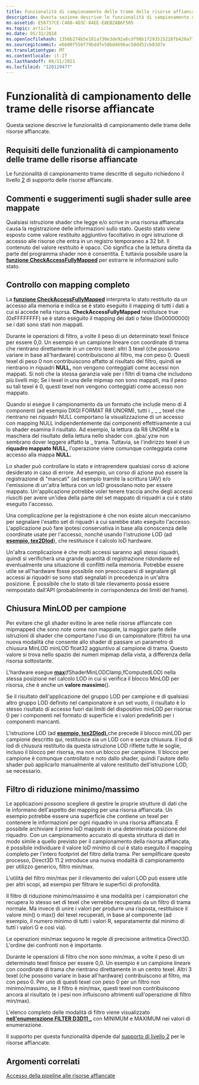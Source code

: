 ```yaml
---
title: Funzionalità di campionamento delle trame delle risorse affiancate
description: Questa sezione descrive le funzionalità di campionamento delle trame delle risorse affiancate.
ms.assetid: E56737CE-C468-4D3C-84EE-E8EB2AB6F505
ms.topic: article
ms.date: 05/31/2018
ms.openlocfilehash: 1356b274b5e101a730e3de92a6cdf98b1f293515228fb420a77642f4603757c3
ms.sourcegitcommit: e6600f550f79bddfe58bd4696ac50dd52cb03d7e
ms.translationtype: MT
ms.contentlocale: it-IT
ms.lasthandoff: 08/11/2021
ms.locfileid: "120119477"
---
```

# <a name="tiled-resources-texture-sampling-features"></a>Funzionalità di campionamento delle trame delle risorse affiancate

Questa sezione descrive le funzionalità di campionamento delle trame delle risorse affiancate.

## <a name="requirements-of-tiled-resources-texture-sampling-features"></a>Requisiti delle funzionalità di campionamento delle trame delle risorse affiancate

Le funzionalità di campionamento trame descritte di seguito richiedono il livello [2](tier-2.md) di supporto delle risorse affiancate.

## <a name="shader-feedback-about-mapped-areas"></a>Commenti e suggerimenti sugli shader sulle aree mappate

Qualsiasi istruzione shader che legge e/o scrive in una risorsa affiancata causa la registrazione delle informazioni sullo stato. Questo stato viene esposto come valore restituito aggiuntivo facoltativo in ogni istruzione di accesso alle risorse che entra in un registro temporaneo a 32 bit. Il contenuto del valore restituito è opaco. Ciò significa che la lettura diretta da parte del programma shader non è consentita. È tuttavia possibile usare la [**funzione CheckAccessFullyMapped**](/windows/desktop/direct3dhlsl/checkaccessfullymapped) per estrarre le informazioni sullo stato.

## <a name="fully-mapped-check"></a>Controllo con mapping completo

La [**funzione CheckAccessFullyMapped**](/windows/desktop/direct3dhlsl/checkaccessfullymapped) interpreta lo stato restituito da un accesso alla memoria e indica se è stato eseguito il mapping di tutti i dati a cui si accede nella risorsa. **CheckAccessFullyMapped** restituisce true (0xFFFFFFFF) se è stato eseguito il mapping dei dati o false (0x00000000) se i dati sono stati non mappati.

Durante le operazioni di filtro, a volte il peso di un determinato texel finisce per essere 0,0. Un esempio è un campione lineare con coordinate di trama che rientrano direttamente in un centro texel: altri 3 texel (che possono variare in base all'hardware) contribuiscono al filtro, ma con peso 0. Questi texel di peso 0 non contribuiscono affatto al risultato del filtro, quindi se rientrano in riquadri **NULL,** non vengono conteggiati come accessi non mappati. Si noti che la stessa garanzia vale per i filtri di trama che includono più livelli mip; Se i texel in una delle mipmap non sono mappati, ma il peso su tali texel è 0, questi texel non vengono conteggiati come accesso non mappato.

Quando si esegue il campionamento da un formato che include meno di 4 componenti (ad esempio DXGI FORMAT R8 UNORM), tutti i \_ \_ \_ texel   che rientrano nei riquadri NULL comportano la visualizzazione di un accesso con mapping NULL indipendentemente dai componenti effettivamente a cui lo shader esamina il risultato. Ad esempio, la lettura da R8 UNORM e la maschera del risultato della lettura nello shader con .gba/.yzw non sembrano dover leggere affatto la \_ trama. Tuttavia, se l'indirizzo texel è un **riquadro mappato NULL,** l'operazione viene comunque conteggiata come accesso alla mappa **NULL.**

Lo shader può controllare lo stato e intraprendere qualsiasi corso di azione desiderato in caso di errore. Ad esempio, un corso di azione può essere la registrazione di "mancati" (ad esempio tramite la scrittura UAV) e/o l'emissione di un'altra lettura con un loD grossolano noto per essere mappato. Un'applicazione potrebbe voler tenere traccia anche degli accessi riusciti per avere un'idea della parte del set mappato di riquadri a cui è stato eseguito l'accesso.

Una complicazione per la registrazione è che non esiste alcun meccanismo per segnalare l'esatto set di riquadri a cui sarebbe stato eseguito l'accesso. L'applicazione può fare ipotesi conservativa in base alla conoscenza delle coordinate usate per l'accesso, nonché usando l'istruzione LOD (ad [**esempio, tex2Dlod**](/windows/desktop/direct3dhlsl/dx-graphics-hlsl-tex2dlod)), che restituisce il calcolo loD hardware.

Un'altra complicazione è che molti accessi saranno agli stessi riquadri, quindi si verificherà una grande quantità di registrazione ridondante ed eventualmente una situazione di conflitti nella memoria. Potrebbe essere utile se all'hardware fosse possibile non preoccuparsi di segnalare gli accessi ai riquadri se sono stati segnalati in precedenza in un'altra posizione. È possibile che lo stato di tale rilevamento possa essere reimpostato dall'API (probabilmente in corrispondenza dei limiti del frame).

## <a name="per-sample-minlod-clamp"></a>Chiusura MinLOD per campione

Per evitare che gli shader evitino le aree nelle risorse affiancate con mipmapped che sono note come non mappate, la maggior parte delle istruzioni di shader che comportano l'uso di un campionatore (filtro) ha una nuova modalità che consente allo shader di passare un parametro di chiusura MinLOD minLOD float32 aggiuntivo al campione di trama. Questo valore si trova nello spazio dei numeri mipmap della vista, a differenza della risorsa sottostante.

L'hardware esegue [**max**](/windows/desktop/direct3dhlsl/dx-graphics-hlsl-max)(fShaderMinLODClamp,fComputedLOD) nella stessa posizione nel calcolo LOD in cui si verifica il blocco MinLOD per risorsa, che è anche un **valore massimo**().

Se il risultato dell'applicazione del gruppo LOD per campione e di qualsiasi altro gruppo LOD definito nel campionatore è un set vuoto, il risultato è lo stesso risultato di accesso fuori dai limiti del dispositivo minLOD per risorsa: 0 per i componenti nel formato di superficie e i valori predefiniti per i componenti mancanti.

L'istruzione LOD (ad [**esempio, tex2Dlod),**](/windows/desktop/direct3dhlsl/dx-graphics-hlsl-tex2dlod)che precede il blocco minLOD per campione descritto qui, restituisce sia un LOD con e senza chiusura. Il lod di lod di chiusura restituito da questa istruzione LOD riflette tutte le soglie, incluso il blocco per risorsa, ma non un blocco per campione. Il blocco per campione è comunque controllato e noto dallo shader, quindi l'autore dello shader può applicarlo manualmente al valore restituito dell'istruzione LOD, se necessario.

## <a name="minmax-reduction-filtering"></a>Filtro di riduzione minimo/massimo

Le applicazioni possono scegliere di gestire le proprie strutture di dati che le informano dell'aspetto dei mapping per una risorsa affiancata. Un esempio potrebbe essere una superficie che contiene un texel per contenere le informazioni per ogni riquadro in una risorsa affiancata. È possibile archiviare il primo loD mappato in una determinata posizione del riquadro. Con un campionamento accurato di questa struttura di dati in modo simile a quello previsto per il campionamento della risorsa affiancata, è possibile individuare il valore loD minimo di cui è stato eseguito il mapping completo per l'intero footprint del filtro della trama. Per semplificare questo processo, Direct3D 11.2 introduce una nuova modalità di campionamento per utilizzo generico, filtro min/max.

L'utilità del filtro min/max per il rilevamento dei valori LOD può essere utile per altri scopi, ad esempio per filtrare le superfici di profondità.

Il filtro di riduzione minimo/massimo è una modalità per i campionatori che recupera lo stesso set di texel che verrebbe recuperato da un filtro di trama normale. Ma invece di unire i valori per produrre una risposta, restituisce il valore min() o max() dei texel recuperati, in base al componente (ad esempio, il numero minimo di tutti i valori R, separatamente dal minimo di tutti i valori G e così via).

Le operazioni min/max seguono le regole di precisione aritmetica Direct3D. L'ordine dei confronti non è importante.

Durante le operazioni di filtro che non sono min/max, a volte il peso di un determinato texel finisce per essere 0,0. Un esempio è un campione lineare con coordinate di trama che rientrano direttamente in un centro texel. Altri 3 texel (che possono variare in base all'hardware) contribuiscono al filtro, ma con peso 0. Per uno di questi texel con peso 0 per un filtro non minimo/massimo, se il filtro è min/max, questi texel non contribuiscono ancora al risultato (e i pesi non influiscono altrimenti sull'operazione di filtro min/max).

L'elenco completo delle modalità di filtro viene visualizzato [**nell'enumerazione FILTER D3D11 \_**](/windows/desktop/api/D3D11/ne-d3d11-d3d11_filter) con MINIMUM e MAXIMUM nei valori di enumerazione.

Il supporto per questa funzionalità dipende dal [supporto di livello 2](tier-2.md) per le risorse affiancate.

## <a name="related-topics"></a>Argomenti correlati

<dl> <dt>

[Accesso della pipeline alle risorse affiancate](pipeline-access-to-tiled-resources.md)
</dt> </dl>

 

 